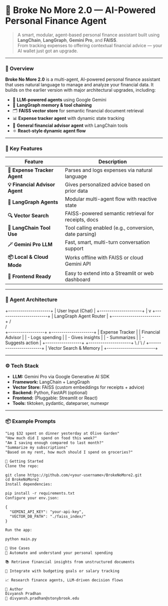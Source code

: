 # 💸 Broke No More 2.0 — AI-Powered Personal Finance Agent

> A smart, modular, agent-based personal finance assistant built using **LangChain**, **LangGraph**, **Gemini Pro**, and **FAISS**.  
> From tracking expenses to offering contextual financial advice — your AI wallet just got an upgrade.

---

### 📌 Overview

**Broke No More 2.0** is a multi-agent, AI-powered personal finance assistant that uses natural language to manage and analyze your financial data. It builds on the earlier version with major architectural upgrades, including:

- 🧠 **LLM-powered agents** using Google Gemini
- 🔄 **LangGraph memory & tool chaining**
- 🗂️ **FAISS vector store** for semantic financial document retrieval
- 📊 **Expense tracker agent** with dynamic state tracking
- 💬 **General financial advisor agent** with LangChain tools
- ⚛️ **React-style dynamic agent flow**

---

### 🧩 Key Features

| Feature | Description |
|--------|-------------|
| **🧾 Expense Tracker Agent** | Parses and logs expenses via natural language |
| **💡 Financial Advisor Agent** | Gives personalized advice based on prior data |
| **🧠 LangGraph Agents** | Modular multi-agent flow with reactive state |
| **🔍 Vector Search** | FAISS-powered semantic retrieval for receipts, docs |
| **🔗 LangChain Tool Use** | Tool calling enabled (e.g., conversion, date parsing) |
| **🪄 Gemini Pro LLM** | Fast, smart, multi-turn conversation support |
| **📦 Local & Cloud Mode** | Works offline with FAISS or cloud Gemini API |
| **🧱 Frontend Ready** | Easy to extend into a Streamlit or web dashboard |

---

### 🤖 Agent Architecture

   +---------------------+
   |  User Input (Chat)  |
   +---------------------+
             |
             v
  +------------------------+
  | LangGraph Agent Router |
  +------------------------+
     /             \
    /               \
+------------------+ +---------------------+
| Expense Tracker | | Financial Advisor |
| - Logs spending | | - Gives insights |
| - Summarizes | | - Suggests action |
+------------------+ +---------------------+
\ /
\ /
+------------------------+
| Vector Search & Memory |
+------------------------+


---

### ⚙️ Tech Stack

- **LLM:** Gemini Pro via Google Generative AI SDK  
- **Framework:** LangChain + LangGraph  
- **Vector Store:** FAISS (custom embeddings for receipts + advice)  
- **Backend:** Python, FastAPI (optional)  
- **Frontend:** (Pluggable: Streamlit or React)  
- **Tools:** tiktoken, pydantic, dateparser, numexpr  

---

### 📦 Example Prompts

```txt
"Log $32 spent on dinner yesterday at Olive Garden"
"How much did I spend on food this week?"
"Am I saving enough compared to last month?"
"Summarize my subscriptions"
"Based on my rent, how much should I spend on groceries?"

🚀 Getting Started
Clone the repo:

git clone https://github.com/<your-username>/BrokeNoMore2.git
cd BrokeNoMore2
Install dependencies:

pip install -r requirements.txt
Configure your env.json:

{
  "GEMINI_API_KEY": "your-api-key",
  "VECTOR_DB_PATH": "./faiss_index/"
}

Run the app:

python main.py

🎯 Use Cases
🧾 Automate and understand your personal spending

📚 Retrieve financial insights from unstructured documents

🧠 Integrate with budgeting goals or salary tracking

📈 Research finance agents, LLM-driven decision flows

👤 Author
Divyansh Pradhan
📧 divyansh.pradhan@stonybrook.edu
